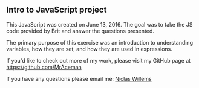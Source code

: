 ## Intro to JavaScript project

This JavaScript was created on June 13, 2016.  The goal was to take the JS code provided by Brit and answer the questions presented.

The primary purpose of this exercise was an introduction to understanding variables, how they are set, and how they are used in expressions.

If you'd like to check out more of my work, please visit my GitHub page at https://github.com/MrAceman

If you have any questions please email me: [Niclas Willems](mailto:niclas.willems@gmail.com)
